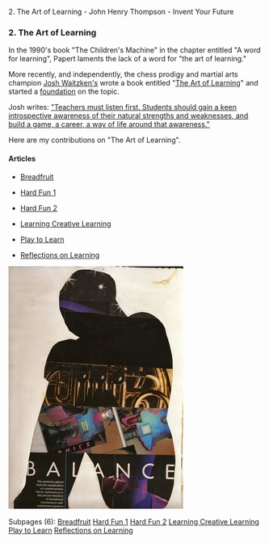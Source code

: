 2\. The Art of Learning - John Henry Thompson - Invent Your Future

### 2\. The Art of Learning

In the 1990's book "The Children's Machine" in the chapter entitled "A word for learning", Papert laments the lack of a word for "the art of learning."

More recently, and independently, the chess prodigy and martial arts champion [Josh Waitzken's](http://www.joshwaitzkin.com/) wrote a book entitled "[The Art of Learning](http://www.amazon.com/Art-Learning-Journey-Pursuit-Excellence/dp/0743277465/ref=ed_oe_p)" and started a [foundation](http://theartoflearningproject.org/educate/jw-foundation/) on the topic.

Josh writes: ["Teachers must listen first. Students should gain a keen introspective awareness of their natural strengths and weaknesses, and build a game, a career, a way of life around that awareness."](http://theartoflearningproject.org/educate/jw-foundation/)

Here are my contributions on "The Art of Learning".

#### Articles

- [Breadfruit](the-art-of-learning/breadfrui.html)

- [Hard Fun 1](the-art-of-learning/hard-fun-1.html)

- [Hard Fun 2](the-art-of-learning/hard-fun-2.html)

- [Learning Creative Learning](the-art-of-learning/learning-creative-learning.html)

- [Play to Learn](the-art-of-learning/play-to-learn.html)

- [Reflections on Learning](the-art-of-learning/reflections.html)

[![](_/rsrc/1295207804606/the-art-of-learning/83_balance_wigs.jpg)](http://www.johnhenrythompson.com/the-art-of-learning/83_balance_wigs.jpg?attredirects=0)

Subpages (6): [Breadfruit](the-art-of-learning/breadfrui.html) [Hard Fun 1](the-art-of-learning/hard-fun-1.html) [Hard Fun 2](the-art-of-learning/hard-fun-2.html) [Learning Creative Learning](the-art-of-learning/learning-creative-learning.html) [Play to Learn](the-art-of-learning/play-to-learn.html) [Reflections on Learning](the-art-of-learning/reflections.html)
